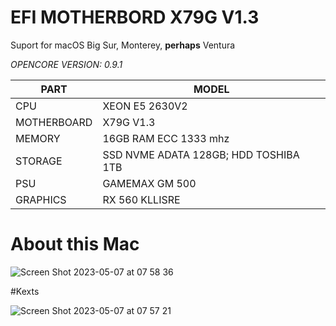 # EFI MOTHERBORD X79G V1.3

Suport for macOS Big Sur, Monterey, **perhaps** Ventura

*OPENCORE VERSION: 0.9.1*

|     PART      |     MODEL     |
| ------------- | ------------- |
| CPU  | XEON E5 2630V2   |
| MOTHERBOARD | X79G V1.3 |
| MEMORY | 16GB RAM ECC 1333 mhz  |
| STORAGE | SSD NVME ADATA 128GB; HDD TOSHIBA 1TB  |
| PSU| GAMEMAX GM 500 |
| GRAPHICS| RX 560 KLLISRE |

# About this Mac

![Screen Shot 2023-05-07 at 07 58 36](https://user-images.githubusercontent.com/132818141/236673426-992ed083-b8fb-44a6-b9bd-338eaea25887.png)

#Kexts

![Screen Shot 2023-05-07 at 07 57 21](https://user-images.githubusercontent.com/132818141/236896585-62833f0d-3c8b-417c-89eb-0e023497c6ab.png)


